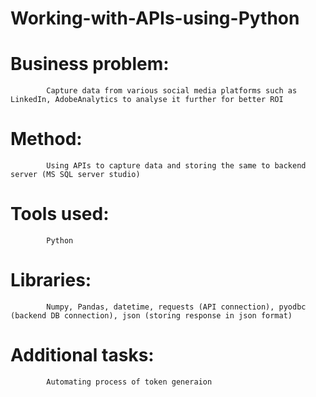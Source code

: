 # Working-with-APIs-using-Python
# Business problem: 
            Capture data from various social media platforms such as LinkedIn, AdobeAnalytics to analyse it further for better ROI
# Method: 
            Using APIs to capture data and storing the same to backend server (MS SQL server studio)
# Tools used: 
            Python
# Libraries: 
            Numpy, Pandas, datetime, requests (API connection), pyodbc (backend DB connection), json (storing response in json format)
# Additional tasks:
            Automating process of token generaion

